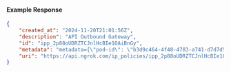 <!-- Code generated for API Clients. DO NOT EDIT. -->

#### Example Response

```json
{
	"created_at": "2024-11-20T21:01:56Z",
	"description": "API Outbound Gateway",
	"id": "ipp_2p88oUDRZTCJnlHcBIe1OAiBnGy",
	"metadata": "metadata={\"pod-id\": \"b3d9c464-4f48-4783-a741-d7d7d5db310f\"}",
	"uri": "https://api.ngrok.com/ip_policies/ipp_2p88oUDRZTCJnlHcBIe1OAiBnGy"
}
```
